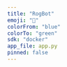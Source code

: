 ```yaml
---
title: "RogBot"
emoji: "🤖"
colorFrom: "blue"
colorTo: "green"
sdk: "docker"
app_file: app.py
pinned: false
---
```

